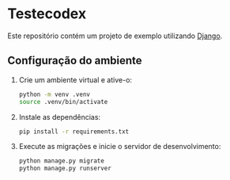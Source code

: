 # Testecodex

Este repositório contém um projeto de exemplo utilizando [Django](https://www.djangoproject.com/).

## Configuração do ambiente

1. Crie um ambiente virtual e ative-o:
   ```bash
   python -m venv .venv
   source .venv/bin/activate
   ```
2. Instale as dependências:
   ```bash
   pip install -r requirements.txt
   ```
3. Execute as migrações e inicie o servidor de desenvolvimento:
   ```bash
   python manage.py migrate
   python manage.py runserver
   ```
